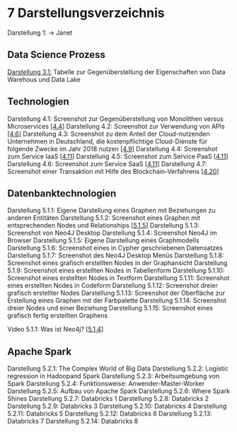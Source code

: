 # 7 Darstellungsverzeichnis

Darstellung 1: -> Janet
## Data Science Prozess

[Darstellung 3.1:](./Data_Science_Prozess/031_Daten_Management.md#Darstellung_31) Tabelle zur Gegenüberstellung der Eigenschaften von Data Warehous und Data Lake

## Technologien

Darstellung 4.1: Screenshot zur Gegenüberstellung von Monolithen versus Microservices [[4.4](https://www.redhat.com/de/topics/microservices/what-are-microservices)]
Darstellung 4.2: Screenshot zur Verwendung von APIs [[4.6](https://www.redhat.com/de/topics/api/what-are-application-programming-interfaces)]
Darstellung 4.3: Screenshot zu dem Anteil der Cloud-nutzenden Unternehmen in Deutschland, die kostenpflichtige Cloud-Dienste für folgende Zwecke im Jahr 2018 nutzen [[4.9](https://de.statista.com/statistik/daten/studie/381830/umfrage/einsatzzwecke-von-cloud-computing-in-unternehmen-in-deutschland/)]
Darstellung 4.4: Screenshot zum Service IaaS [[4.11](https://aws.amazon.com/de/what-is-cloud-computing/?nc1=f_cc)]
Darstellung 4.5: Screenshot zum Service PaaS [[4.11](https://aws.amazon.com/de/what-is-cloud-computing/?nc1=f_cc)]
Darstellung 4.6: Screenshot zum Service SaaS [[4.11](https://aws.amazon.com/de/what-is-cloud-computing/?nc1=f_cc)]
Darstellung 4.7: Screenshot einer Transaktion mit Hilfe des Blockchain-Verfahrens [[4.20](https://www.bwi.de/news-blog/blog/blockchain-interview/)]

## Datenbanktechnologien

Darstellung 5.1.1: Eigene Darstellung eines Graphen mit Beziehungen zu anderen Entitäten
Darstellung 5.1.2: Screenshot eines Graphen mit entsprechenden Nodes und Relationships [[5.1.5](https://neo4j.com/developer/get-started/)]
Darstellung 5.1.3: Screenshot von Neo4J Desktop
Darstellung 5.1.4: Screenshot Neo4J im Browser
Darstellung 5.1.5: Eigene Darstellung eines Graphmodells
Darstellung 5.1.6: Screenshot eines in Cypher geschriebenen Datensatzes
Darstellung 5.1.7: Screenshot des Neo4J Desktop Menüs
Darstellung 5.1.8: Screenshot eines grafisch erstellten Nodes in der Graphansicht
Darstellung 5.1.9: Screenshot eines erstellten Nodes in Tabellenform
Darstellung 5.1.10: Screenshot eines erstellten Nodes in Textform
Darstellung 5.1.11: Screenshot eines erstellten Nodes in Codeform
Darstellung 5.1.12: Screenshot dreier grafisch erstellter Nodes
Darstellung 5.1.13: Screenshot der Oberfläche zur Erstellung eines Graphen mit der Farbpalette
Darstellung 5.1.14: Screenshot dreier Nodes und einer Beziehung
Darstellung 5.1.15: Screenshot eines grafisch fertig erstellten Graphens

Video 5.1.1: Was ist Neo4j? [[5.1.4](htps://www.youtube.com/watch?v=GM9bB4ytGao)]

## Apache Spark

Darstellung 5.2.1: The Complex World of Big Data
Darstellung 5.2.2: Logistic regression in Hadoopand Spark
Darstellung 5.2.3: Arbeitsumgebung von Spark
Darstellung 5.2.4: Funktionsweise: Anwender-Master-Worker
Darstellung 5.2.5: Aufbau von Apache Spark
Darstellung 5.2.6: Where Spark Shines
Darstellung 5.2.7: Databricks 1
Darstellung 5.2.8: Databricks 2
Darstellung 5.2.9: Databricks 3
Darstellung 5.2.10: Databricks 4
Darstellung 5.2.11: Databricks 5
Darstellung 5.2.12: Databricks 6
Darstellung 5.2.13: Databricks 7
Darstellung 5.2.14: Databricks 8
